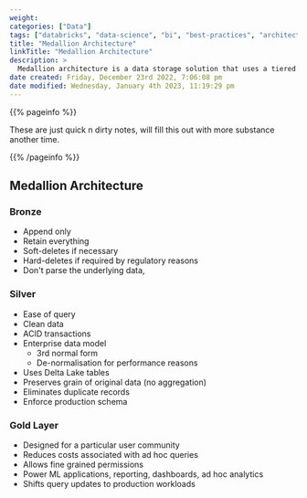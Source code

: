 ```yaml
---
weight: 
categories: ["Data"]
tags: ["databricks", "data-science", "bi", "best-practices", "architecture", "data-lake"]
title: "Medallion Architecture"
linkTitle: "Medallion Architecture"
description: >
  Medallion architecture is a data storage solution that uses a tiered approach to manage data within a Lakehouse, with the bronze layer representing raw data, the silver layer representing transformed or aggregated data, and the gold layer representing data that is ready for consumption or analysis.
date created: Friday, December 23rd 2022, 7:06:08 pm
date modified: Wednesday, January 4th 2023, 11:19:29 pm
---
```


{{% pageinfo %}}

These are just quick n dirty notes, will fill this out with more substance another time.

{{% /pageinfo %}}

## Medallion Architecture

### Bronze

* Append only
* Retain everything
* Soft-deletes if necessary
* Hard-deletes if required by regulatory reasons
* Don't parse the underlying data,

### Silver

* Ease of query
* Clean data
* ACID transactions
* Enterprise data model
  * 3rd normal form
  * De-normalisation for performance reasons
* Uses Delta Lake tables
* Preserves grain of original data (no aggregation)
* Eliminates duplicate records
* Enforce production schema

### Gold Layer

* Designed for a particular user community
* Reduces costs associated with ad hoc queries
* Allows fine grained permissions
* Power ML applications, reporting, dashboards, ad hoc analytics
* Shifts query updates to production workloads

